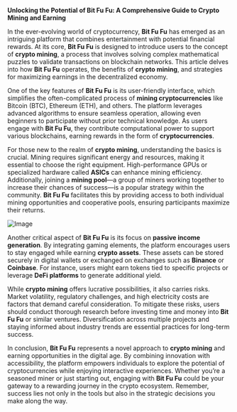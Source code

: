 **Unlocking the Potential of Bit Fu Fu: A Comprehensive Guide to Crypto Mining and Earning**

In the ever-evolving world of cryptocurrency, **Bit Fu Fu** has emerged as an intriguing platform that combines entertainment with potential financial rewards. At its core, **Bit Fu Fu** is designed to introduce users to the concept of **crypto mining**, a process that involves solving complex mathematical puzzles to validate transactions on blockchain networks. This article delves into how **Bit Fu Fu** operates, the benefits of **crypto mining**, and strategies for maximizing earnings in the decentralized economy.

One of the key features of **Bit Fu Fu** is its user-friendly interface, which simplifies the often-complicated process of **mining cryptocurrencies** like Bitcoin (BTC), Ethereum (ETH), and others. The platform leverages advanced algorithms to ensure seamless operation, allowing even beginners to participate without prior technical knowledge. As users engage with **Bit Fu Fu**, they contribute computational power to support various blockchains, earning rewards in the form of **cryptocurrencies**.

For those new to the realm of **crypto mining**, understanding the basics is crucial. Mining requires significant energy and resources, making it essential to choose the right equipment. High-performance GPUs or specialized hardware called **ASICs** can enhance mining efficiency. Additionally, joining a **mining pool**—a group of miners working together to increase their chances of success—is a popular strategy within the community. **Bit Fu Fu** facilitates this by providing access to both individual mining opportunities and cooperative pools, ensuring participants maximize their returns.

![Image](https://github.com/user-attachments/assets/31692037-0104-4703-abd1-696b6a7dd41b)

Another critical aspect of **Bit Fu Fu** is its focus on **passive income generation**. By integrating gaming elements, the platform encourages users to stay engaged while earning **crypto assets**. These assets can be stored securely in digital wallets or exchanged on exchanges such as **Binance** or **Coinbase**. For instance, users might earn tokens tied to specific projects or leverage **DeFi platforms** to generate additional yield.

While **crypto mining** offers lucrative possibilities, it also carries risks. Market volatility, regulatory challenges, and high electricity costs are factors that demand careful consideration. To mitigate these risks, users should conduct thorough research before investing time and money into **Bit Fu Fu** or similar ventures. Diversification across multiple projects and staying informed about industry trends are essential practices for long-term success.

In conclusion, **Bit Fu Fu** represents a novel approach to **crypto mining** and earning opportunities in the digital age. By combining innovation with accessibility, the platform empowers individuals to explore the potential of cryptocurrencies while enjoying interactive experiences. Whether you’re a seasoned miner or just starting out, engaging with **Bit Fu Fu** could be your gateway to a rewarding journey in the crypto ecosystem. Remember, success lies not only in the tools but also in the strategic decisions you make along the way.
